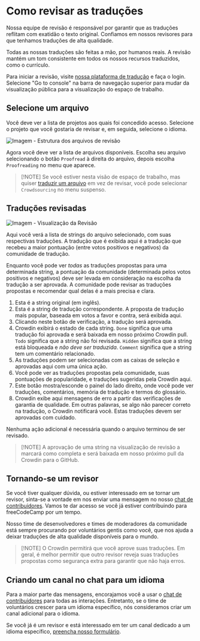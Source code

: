 # Como revisar as traduções

Nossa equipe de revisão é responsável por garantir que as traduções reflitam com exatidão o texto original. Confiamos em nossos revisores para que tenhamos traduções de alta qualidade.

Todas as nossas traduções são feitas a mão, por humanos reais. A revisão mantém um tom consistente em todos os nossos recursos traduzidos, como o currículo.

Para iniciar a revisão, visite [nossa plataforma de tradução](https://translate.freecodecamp.org) e faça o login. Selecione "Go to console" na barra de navegação superior para mudar da visualização pública para a visualização do espaço de trabalho.

## Selecione um arquivo

Você deve ver a lista de projetos aos quais foi concedido acesso. Selecione o projeto que você gostaria de revisar e, em seguida, selecione o idioma.

![Imagem - Estrutura dos arquivos de revisão](https://contribute.freecodecamp.org/images/crowdin/proof-file-tree.png)

Agora você deve ver a lista de arquivos disponíveis. Escolha seu arquivo selecionando o botão `Proofread` à direita do arquivo, depois escolha `Proofreading` no menu que aparece.

> [!NOTE] Se você estiver nesta visão de espaço de trabalho, mas quiser [traduzir um arquivo](./how-to-translate-files.md) em vez de revisar, você pode selecionar `Crowdsourcing` no menu suspenso.

## Traduções revisadas

![Imagem - Visualização da Revisão](https://contribute.freecodecamp.org/images/crowdin/proofread.png)

<!--Add proofread/crowdsource button to the image-->

Aqui você verá a lista de strings do arquivo selecionado, com suas respectivas traduções. A tradução que é exibida aqui é a tradução que recebeu a maior pontuação (entre votos positivos e negativos) da comunidade de tradução.

Enquanto você pode ver _todas_ as traduções propostas para uma determinada string, a pontuação da comunidade (determinada pelos votos positivos e negativos) deve ser levada em consideração na escolha da tradução a ser aprovada. A comunidade pode revisar as traduções propostas e recomendar qual delas é a mais precisa e clara.

1. Esta é a string original (em inglês).
2. Esta é a string de tradução correspondente. A proposta de tradução mais popular, baseada em votos a favor e contra, será exibida aqui.
3. Clicando neste botão de verificação, a tradução será aprovada.
4. Crowdin exibirá o estado de cada string. `Done` significa que uma tradução foi aprovada e será baixada em nosso próximo Crowdin pull. `Todo` significa que a string não foi revisada. `Hidden` significa que a string está bloqueada e _não deve ser traduzida_. `Comment` significa que a string tem um comentário relacionado.
5. As traduções podem ser selecionadas com as caixas de seleção e aprovadas aqui com uma única ação.
6. Você pode ver as traduções propostas pela comunidade, suas pontuações de popularidade, e traduções sugeridas pela Crowdin aqui.
7. Este botão mostra/esconde o painel do lado direito, onde você pode ver traduções, comentários, memória de tradução e termos do glossário.
8. Crowdin exibe aqui mensagens de erro a partir das verificações de garantia de qualidade. Em outras palavras, se algo não parecer correto na tradução, o Crowdin notificará você. Estas traduções devem ser aprovadas com cuidado.

Nenhuma ação adicional é necessária quando o arquivo terminou de ser revisado.

> [!NOTE] A aprovação de uma string na visualização de revisão a marcará como completa e será baixada em nosso próximo pull da Crowdin para o GitHub.

## Tornando-se um revisor

Se você tiver qualquer dúvida, ou estiver interessado em se tornar um revisor, sinta-se a vontade em nos enviar uma mensagem no nosso [ chat de contribuidores](https://chat.freecodecamp.org/channel/contributors). Vamos te dar acesso se você já estiver contribuindo para freeCodeCamp por um tempo.

Nosso time de desenvolvedores e times de moderadores da comunidade está sempre procurando por voluntários gentis como você, que nos ajuda a deixar traduções de alta qualidade disponíveis para o mundo.

> [!NOTE] O Crowdin permitirá que você aprove suas traduções. Em geral, é melhor permitir que outro revisor reveja suas traduções propostas como segurança extra para garantir que não haja erros.

## Criando um canal no chat para um idioma

Para a maior parte das mensagens, encorajamos você a usar o [chat de contribuidores](https://chat.freecodecamp.org/channel/contributors) para todas as interações. Entretanto, se o time de voluntários crescer para um idioma específico, nós consideramos criar um canal adicional para o idioma.

Se você já é um revisor e está interessado em ter um canal dedicado a um idioma específico, [preencha nosso formulário](https://forms.gle/XU5CyutrYCgDYaVZA).
